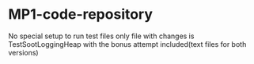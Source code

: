 # MP1-code-repository
No special setup to run test files
only file with changes is TestSootLoggingHeap with the bonus attempt included(text files for both versions)
